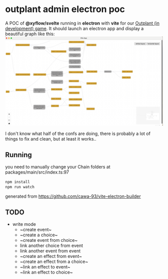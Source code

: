 # outplant admin electron poc

A POC of **@xyflow/svelte** running in **electron** with **vite** for our [Outplant \(in development\) game](https://github.com/AcevedoR/outplant). It should launch an electron app and display a beautiful graph like this:
![excepted_graph.png](excepted_graph.png)

I don't know what half of the confs are doing, there is probably a lot of things to fix and clean, but at least it works..

## Running
you need to manually change your Chain folders at packages/main/src/index.ts:97
```
npm install
npm run watch
```

generated from https://github.com/cawa-93/vite-electron-builder

## TODO
- write mode
  - ~create event~
  - ~create a choice~
  - ~create event from choice~
  - link another choice from event
  - link another event from event
  - ~create an effect from event~
  - ~create an effect from a choice~
  - ~link an effect to event~
  - ~link an effect to choice~

